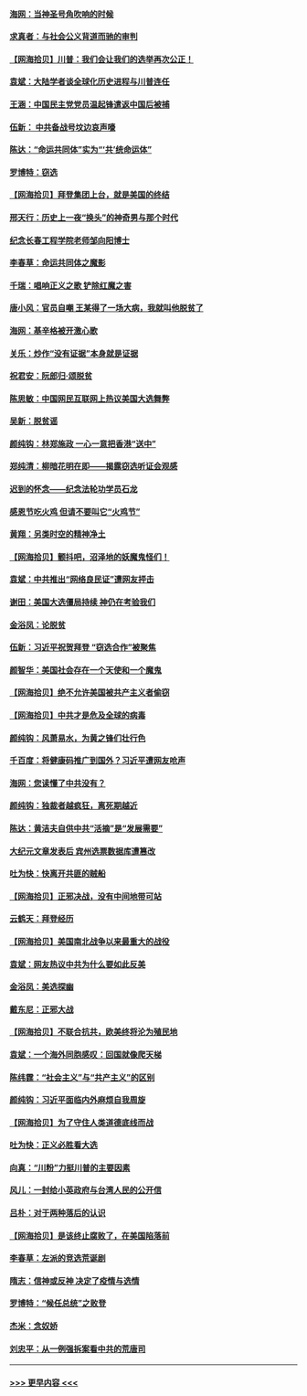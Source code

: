 #### [海网：当神圣号角吹响的时候](../pages/nsc993/n12595891.md?t=12051451) 
#### [求真者：与社会公义背道而驰的审判](../pages/nsc993/n12595868.md?t=12051451) 
#### [【网海拾贝】川普：我们会让我们的选举再次公正！](../pages/nsc993/n12594930.md?t=12051451) 
#### [袁斌：大陆学者谈全球化历史进程与川普连任](../pages/nsc993/n12594690.md?t=12051451) 
#### [王涵：中国民主党党员温起锋遣返中国后被捕](../pages/nsc993/n12594540.md?t=12051451) 
#### [伍新： 中共备战号坟边哀声嚎](../pages/nsc993/n12593086.md?t=12051451) 
#### [陈达：“命运共同体”实为“‘共’统命运体”](../pages/nsc993/n12590865.md?t=12051451) 
#### [罗博特：窃选](../pages/nsc993/n12590619.md?t=12051451) 
#### [【网海拾贝】拜登集团上台，就是美国的终结](../pages/nsc993/n12589725.md?t=12051451) 
#### [邢天行：历史上一夜“换头”的神奇男与那个时代](../pages/nsc993/n12589424.md?t=12051451) 
#### [纪念长春工程学院老师邹向阳博士](../pages/nsc993/n12585390.md?t=12051451) 
#### [李春草：命运共同体之魔影](../pages/nsc993/n12585026.md?t=12051451) 
#### [千瑞：唱响正义之歌 铲除红魔之害](../pages/nsc993/n12585002.md?t=12051451) 
#### [唐小风：官员自嘲 王某得了一场大病，我就叫他脱贫了](../pages/nsc993/n12584981.md?t=12051451) 
#### [海网：基辛格被开激心歌](../pages/nsc993/n12584946.md?t=12051451) 
#### [关乐：炒作“没有证据”本身就是证据](../pages/nsc993/n12583146.md?t=12051451) 
#### [祝君安：阮郎归‧颂脱贫](../pages/nsc993/n12583119.md?t=12051451) 
#### [陈思敏：中国网民互联网上热议美国大选舞弊](../pages/nsc993/n12582845.md?t=12051451) 
#### [吴新：脱贫谣](../pages/nsc993/n12580839.md?t=12051451) 
#### [颜纯钩：林郑施政 一心一意把香港“送中”](../pages/nsc993/n12580805.md?t=12051451) 
#### [郑纯清：柳暗花明在即——揭露窃选听证会观感](../pages/nsc993/n12580795.md?t=12051451) 
#### [迟到的怀念——纪念法轮功学员石龙](../pages/nsc993/n12580245.md?t=12051451) 
#### [感恩节吃火鸡  但请不要叫它“火鸡节”](../pages/nsc993/n12580252.md?t=12051451) 
#### [黄翔：另类时空的精神净土](../pages/nsc993/n12578638.md?t=12051451) 
#### [【网海拾贝】颤抖吧，沼泽地的妖魔鬼怪们！](../pages/nsc993/n12578552.md?t=12051451) 
#### [袁斌：中共推出“网络良民证”遭网友抨击](../pages/nsc993/n12578511.md?t=12051451) 
#### [谢田：美国大选僵局持续 神仍在考验我们](../pages/nsc993/n12577432.md?t=12051451) 
#### [金浴凤：论脱贫](../pages/nsc993/n12576386.md?t=12051451) 
#### [伍新：习近平祝贺拜登 “窃选合作”被聚焦](../pages/nsc993/n12576358.md?t=12051451) 
#### [颜智华：美国社会存在一个天使和一个魔鬼](../pages/nsc993/n12574299.md?t=12051451) 
#### [【网海拾贝】绝不允许美国被共产主义者偷窃](../pages/nsc993/n12573396.md?t=12051451) 
#### [【网海拾贝】中共才是危及全球的病毒](../pages/nsc993/n12571204.md?t=12051451) 
#### [颜纯钩：风萧易水，为黄之锋们壮行色](../pages/nsc993/n12571487.md?t=12051451) 
#### [千百度：将健康码推广到国外？习近平遭网友呛声](../pages/nsc993/n12570808.md?t=12051451) 
#### [海网：您读懂了中共没有？](../pages/nsc993/n12570487.md?t=12051451) 
#### [颜纯钩：独裁者越疯狂，离死期越近](../pages/nsc993/n12569055.md?t=12051451) 
#### [陈达：黄洁夫自供中共“活摘”是“发展需要”](../pages/nsc993/n12568541.md?t=12051451) 
#### [大纪元文章发表后 宾州选票数据库遭篡改](../pages/nsc993/n12568105.md?t=12051451) 
#### [吐为快：快离开共匪的贼船](../pages/nsc993/n12568462.md?t=12051451) 
#### [【网海拾贝】正邪决战，没有中间地带可站](../pages/nsc993/n12568439.md?t=12051451) 
#### [云鹤天：拜登经历](../pages/nsc993/n12567294.md?t=12051451) 
#### [【网海拾贝】美国南北战争以来最重大的战役](../pages/nsc993/n12567247.md?t=12051451) 
#### [袁斌：网友热议中共为什么要如此反美](../pages/nsc993/n12567162.md?t=12051451) 
#### [金浴凤：美选探幽](../pages/nsc993/n12567147.md?t=12051451) 
#### [戴东尼：正邪大战](../pages/nsc993/n12567033.md?t=12051451) 
#### [【网海拾贝】不联合抗共，欧美终将沦为殖民地](../pages/nsc993/n12565068.md?t=12051451) 
#### [袁斌：一个海外同胞感叹：回国就像爬天梯](../pages/nsc993/n12564986.md?t=12051451) 
#### [陈纬霆：“社会主义”与“共产主义”的区别](../pages/nsc993/n12562417.md?t=12051451) 
#### [颜纯钩：习近平面临内外麻烦自我周旋](../pages/nsc993/n12563356.md?t=12051451) 
#### [【网海拾贝】为了守住人类道德底线而战](../pages/nsc993/n12562542.md?t=12051451) 
#### [吐为快：正义必胜看大选](../pages/nsc993/n12561967.md?t=12051451) 
#### [向真：“川粉”力挺川普的主要因素](../pages/nsc993/n12560774.md?t=12051451) 
#### [风儿：一封给小英政府与台湾人民的公开信](../pages/nsc993/n12560581.md?t=12051451) 
#### [吕朴：对于两种落后的认识](../pages/nsc993/n12560492.md?t=12051451) 
#### [【网海拾贝】是该终止腐败了，在美国陷落前](../pages/nsc993/n12559936.md?t=12051451) 
#### [李春草：左派的竞选荒诞剧](../pages/nsc993/n12558380.md?t=12051451) 
#### [隋志：信神或反神 决定了疫情与选情](../pages/nsc993/n12558255.md?t=12051451) 
#### [罗博特：“候任总统”之败登](../pages/nsc993/n12558189.md?t=12051451) 
#### [杰米：念奴娇](../pages/nsc993/n12558174.md?t=12051451) 
#### [刘忠平：从一例强拆案看中共的荒唐司](../pages/nsc993/n12558036.md?t=12051451) 

----
#### [ >>> 更早内容 <<< ](../indexes/nsc993-earlier.md)

